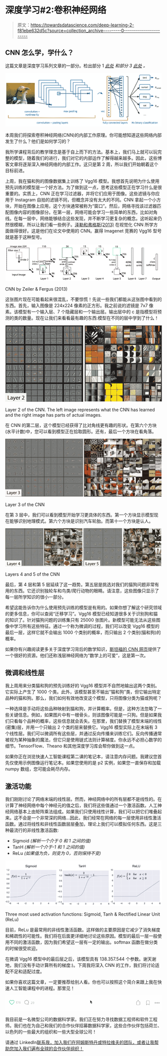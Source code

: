 # 深度学习#2:卷积神经网络

> 原文：<https://towardsdatascience.com/deep-learning-2-f81ebe632d5c?source=collection_archive---------0----------------------->

## CNN 怎么学，学什么？

这篇文章是深度学习系列文章的一部分。检出部分 1 [*此处*](https://medium.com/towards-data-science/deep-learning-1-1a7e7d9e3c07) *和部分 3* [*此处*](https://medium.com/@r.ruizendaal/deep-learning-3-more-on-cnns-handling-overfitting-2bd5d99abe5d) *。*

![](img/a82f291a6ee1d16848a735facc639291.png)

本周我们将探索卷积神经网络(CNN)的内部工作原理。你可能想知道这些网络内部发生了什么？他们是如何学习的？

我所学课程背后的教学理念是基于自上而下的方法。基本上，我们马上就可以玩完整的模型，随着我们的进行，我们对它的内部运作了解得越来越多。因此，这些博客文章将逐渐深入神经网络的内部工作。这只是第 2 周，所以我们开始朝着这个目标前进。

上周，我在猫和狗的图像数据集上训练了 Vgg16 模型。我想首先说明为什么使用预先训练的模型是一个好方法。为了做到这一点，思考这些模型正在学习什么是很重要的。实质上，CNN 正在学习过滤器，并将它们应用于图像。这些滤镜与你应用于 Instagram 自拍的滤镜不同，但概念并没有太大的不同。CNN 拿起一个小方块，开始在图像上应用，这个方块通常被称为“窗口”。然后，网络寻找该过滤器匹配图像内容的图像部分。在第一层，网络可能会学习一些简单的东西，比如对角线。在每一层中，网络能够结合这些发现，并不断学习更复杂的概念。这听起来仍然很模糊，所以让我们看一些例子。[泽勒和弗格斯(2013)](https://arxiv.org/abs/1311.2901) 在视觉化 CNN 所学方面做得很好。这是他们在论文中使用的 CNN。赢得 Imagenet 竞赛的 Vgg16 型号就是基于这种型号。

![](img/dd5c1930354503389c46bce7bdb76350.png)

CNN by Zeiler & Fergus (2013)

这张图片现在可能看起来很混乱，不要惊慌！先说一些我们都能从这张图中看到的东西。首先，输入图像是 224x224 像素的正方形。我之前说的滤镜是 7x7 像素。该模型有一个输入层、7 个隐藏层和一个输出层。输出层中的 c 是指模型将预测的类的数量。现在让我们来看看最有趣的东西:模型在不同的层中学到了什么！

![](img/9ba59f0bb92dd4747263d921082d41bb.png)

Layer 2 of the CNN. The left image represents what the CNN has learned and the right image has parts of actual images.

在 CNN 的第二层，这个模型已经获得了比对角线更有趣的形状。在第六个方块(水平计数)中，您可以看到模型正在拾取圆形。还有，最后一个方块在看角落。

![](img/9c66d474a10a199b98e5852310eaafed.png)

Layer 3 of the CNN

在第 3 层中，我们可以看到模型开始学习更具体的东西。第一个方块显示模型现在能够识别地理模式。第六个方块是识别汽车轮胎。而第十一个方块是认人。

![](img/f768b9e8751433133f2ef7849171fd2e.png)

Layers 4 and 5 of the CNN

最后，第 4 层和第 5 层延续了这一趋势。第五层是挑选对我们的猫狗问题非常有用的东西。它还识别独轮车和鸟类/爬行动物的眼睛。请注意，这些图像只显示了每一层所学知识的很小一部分。

希望这能告诉你为什么使用预先训练的模型是有用的。如果你想了解这个研究领域的更多信息，你可以查阅“迁移学习”。Vgg16 模型已经知道很多关于识别狗和猫的知识了。针对猫狗问题的训练集只有 25000 张图片。新模型可能无法从这些图像中学习所有这些特征。通过一个称为微调的过程，我们可以改变 Vgg16 模型的最后一层，这样它就不会输出 1000 个类别的概率，而只输出 2 个类别(猫和狗)的概率。

如果你有兴趣阅读更多关于深度学习背后的数学知识，[斯坦福的 CNN 网页](http://cs231n.github.io/)提供了一个很好的资源。他们还称浅层神经网络为“数学上的可爱”，这是第一次。

## 微调和线性层

我上周用来分类猫和狗的预先训练好的 Vgg16 模型并不自然地输出这两个类别。它实际上产生了 1000 个类。此外，该模型甚至不输出“猫和狗”类，但它输出特定品种的猫和狗。那么，我们如何有效地改变这个模型，只将图像分类为猫或狗呢？

一种选择是手动将这些品种映射到猫和狗，并计算概率。但是，这种方法忽略了一些关键信息。例如，如果图片中有一根骨头，则该图像可能是一只狗。但是如果我们只看每个品种的概率，这些信息就会丢失。在那里，我们替换了模型末端的线性(密集)层，并用一个只输出 2 个类的层来替换它。Vgg16 模型实际上在末端有 3 个线性层。我们可以微调所有这些层，并通过反向传播来训练它们。反向传播通常被视为某种抽象的魔法，但它只是使用链式法则计算梯度。你永远不必担心数学的细节。TensorFlow、Theano 和其他深度学习库会帮你做到这一点。

如果你正在浏览快速人工智能课程第二课的笔记本，请注意内存问题。我建议您首先仅使用示例图像运行笔记本。如果您使用的是 p2 实例，如果您一直保存和加载 numpy 数组，您可能会耗尽内存。

## 激活功能

我们刚刚讨论了网络末端的线性层。然而，神经网络中的所有层都不是线性的。在计算了神经网络中每个神经元的值之后，我们将这些值通过一个激活函数。人工神经网络基本上由矩阵乘法组成。如果我们只使用线性计算，我们可以把它们堆叠起来。这不会是一个非常深的网络…因此，我们经常在网络的每一层使用非线性激活函数。通过将线性和非线性函数层层叠加，理论上我们可以模拟任何东西。这是三种最流行的非线性激活函数:

*   Sigmoid *(解析一个介于 0 和 1 之间的值)*
*   TanH *(解析一个介于-1 和 1 之间的值)*
*   ReLu *(如果值为负，则变为 0，否则保持不变)*

![](img/da5dfd54c2ae9b0bed2f1e43db7e8e8b.png)

Three most used activation functions: Sigmoid, Tanh & Rectified Linear Unit (ReLu)

目前，ReLu 是最常用的非线性激活函数。这样做的主要原因是它减少了消失梯度和稀疏性的可能性。我们将在后面更详细地讨论这些原因。模型的最后一层一般使用不同的激活函数，因为我们希望这一层有一定的输出。softmax 函数在做分类的时候很受欢迎。

在微调 Vgg16 模型中的最后层之后，该模型具有 138.357.544 个参数。谢天谢地，我们没有手动计算所有的梯度:)。下周我将深入 CNN 的工作，我们将讨论适配不足和适配过度。

如果你喜欢这篇文章，一定要推荐给别人看。你也可以按照这个简介来跟上我在快速人工智能课程中的进程。那里见！

![](img/338e91424f021d6b703d7808e936e534.png)

我目前是一名微型公司的数据科学家。我们正在努力寻找数据工程师和软件工程师。我们也在为自己和我们的合作伙伴招募数据科学家，这些合作伙伴包括荷兰、以色列的一些最大的组织和一些大型全球公司！

请通过 LinkedIn[联系我，加入我们在阿姆斯特丹或特拉维夫的团队，或者让我帮助您加入我们遍布全球的合作伙伴组织！](https://www.linkedin.com/in/rutger-ruizendaal/)
